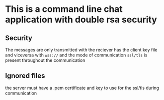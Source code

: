 # This is a command line chat application with double rsa security


## Security
The messages are only transmitted with the reciever has the client key file and viceversa
with `wss://` and the mode of communication ``ssl/tls`` is present throughout the communication

## Ignored files
the server must have a .pem certificate and key to use for the ssl/tls during communication
